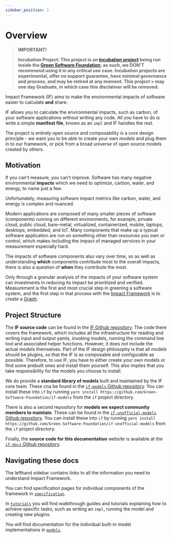 ```yaml
---
sidebar_position: 1
---
```


# Overview

> **IMPORTANT!**
> 
> **Incubation Project: This project is an [incubation project](https://oc.greensoftware.foundation/project-lifecycle.html) being run inside the [Green 
> Software Foundation](https://greensoftware.foundation/); as such, we DON’T recommend using it in any critical use case. Incubation projects are experimental, offer no support guarantee, have minimal governance and process, and may be retired at any moment. This project > may one day Graduate, in which case this disclaimer will be removed.**
>
> 

Impact Framework (IF) aims to make the environmental impacts of software easier to calculate **and** share.

IF allows you to calculate the environmental impacts, such as carbon, of your software applications without writing any code. All you have to do is write a simple **manifest file**, known as an `impl` and IF handles the rest.

The project is entirely open source and composability is a core design principle - we want you to be able to create your own models and plug them in to our framework, or pick from a broad universe of open source models created by others.


## Motivation 

If you can't measure, you can't improve. Software has many negative environmental **impacts** which we need to optimize, carbon, water, and energy, to name just a few.

Unfortunately, measuring software impact metrics like carbon, water, and energy is complex and nuanced. 

Modern applications are composed of many smaller pieces of software (components) running on different environments, for example, private cloud, public cloud, bare-metal, virtualized, containerized, mobile, laptops, desktops, embedded, and IoT. Many components that make up a typical software application are run on something other than resources you own or control, which makes including the impact of managed services in your measurement especially hard.  

The impacts of software components also vary over time, so as well as understanding **which** components contribute most to the overall impacts, there is also a question of **when** they contribute the most.

Only through a granular analysis of the impacts of your software system can investments in reducing its impact be prioritized and verified. Measurement is the first and most crucial step in greening a software system, and the first step in that process with the [Impact Framework](./06-specification/impact-framework.md) is to create a [Graph](./06-specification/graph.md).

## Project Structure

The **IF source code** can be found in the [IF Github repository](https://github.com/Green-Software-Foundation/if). The code there covers the framework, which includes all the infrastructure for reading and writing input and output yamls, invoking models, running the command line tool and associated helper functions. However, it does not include the actual models themselves. Part of the IF design philosophy is that all models should be plugins, so that the IF is as composable and configurable as possible. Therefore, to use IF, you have to either create your own models or find some prebuilt ones and install them yourself. This also implies that you take responsibility for the models you choose to install.

We do provide a **standard library of models** built and maintained by the IF core team. These cna be found in the [`if-models` Github repository](https://github.com/Green-Software-Foundation/if-models). You can install these into `if` by running `yarn install https://github.com/Green-Software-Foundation/if-models` from the `if` project directory.

There is also a second repository for **models we expect community members to maintain**. These can be found in the [`if-unofficial-models` Github repository](https://github.com/Green-Software-Foundation/if-unofficial-models). You can install these into `if` by running `yarn install https://github.com/Green-Software-Foundation/if-unofficial-models` from the `if` project directory.

Finally, the **source code for this documentation** website is available at the [`if-docs` Github repository](https://github.com/Green-Software-Foundation/if-docs).


## Navigating these docs

The lefthand sidebar contains links to all the information you need to understand Impact Framework. 

You can find specification pages for individual components of the framework in [`specification`](./specification/). 

In [`tutorials`](./tutorials) you will find walkthrough guides and tutorials explaining how to achieve specific tasks, such as writing an `impl`, running the model and creating new plugins. 

You will find documentation for the individual built-in model implementations in [`models`](./models/).

